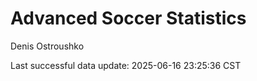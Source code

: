# Advanced Soccer Statistics
Denis Ostroushko

<!-- gfm -->

Last successful data update: 2025-06-16 23:25:36 CST
